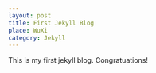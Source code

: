 ```yaml
---
layout: post
title: First Jekyll Blog
place: WuXi
category: Jekyll
---
```


This is my first jekyll blog.
Congratuations!



